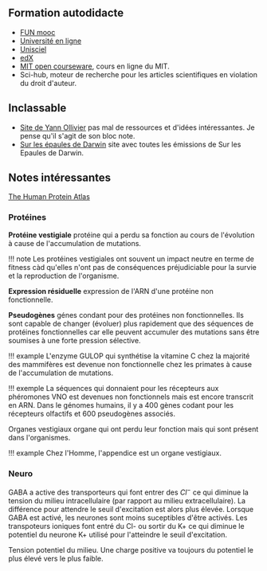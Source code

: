 ## Formation autodidacte

* [FUN mooc](https://lms.fun-mooc.fr/dashboard)
* [Université en ligne](https://uel.unisciel.fr/)
* [Unisciel](http://www.unisciel.fr/)
* [edX](https://www.edx.org/learn/)
* [MIT open courseware](https://ocw.mit.edu/search/), cours en ligne du MIT.
* Sci-hub, moteur de recherche pour les articles scientifiques en violation du droit d'auteur.

## Inclassable

* [Site de Yann Ollivier](http://www.yann-ollivier.org/) pas mal de ressources et d'idées intéressantes. Je pense qu'il s'agit de son bloc note.
* [Sur les épaules de Darwin](http://www.clementgrimal.fr/darwin/) site avec toutes les émissions de Sur les Epaules de Darwin.

## Notes intéressantes

[The Human Protein Atlas](https://www.proteinatlas.org/)

### Protéines

__Protéine vestigiale__ protéine qui a perdu sa fonction au cours de l'évolution à cause de l'accumulation de mutations.

!!! note
	Les protéines vestigiales ont souvent un impact neutre en terme de fitness càd qu'elles n'ont pas de conséquences préjudiciable pour la survie et la reproduction de l'organisme.

__Expression résiduelle__ expression de l'ARN d'une protéine non fonctionnelle.

__Pseudogènes__ génes condant pour des protéines non fonctionnelles. Ils sont capable de changer (évoluer) plus rapidement que des séquences de protéines fonctionnelles car elle peuvent accumuler des mutations sans être soumises à une forte pression sélective.

!!! example
	L'enzyme GULOP qui synthétise la vitamine C chez la majorité des mammifères est devenue non fonctionnelle chez les primates à cause de l'accumulation de mutations.

!!! exemple
	La séquences qui donnaient pour les récepteurs aux phéromones VNO est devenues non fonctionnels mais est encore transcrit en ARN. Dans le génomes humains, il y a 400 gènes codant pour les récepteurs olfactifs et 600 pseudogènes associés. 

Organes vestigiaux organe qui ont perdu leur fonction mais qui sont présent dans l'organismes.

!!! example
	Chez l'Homme, l'appendice est un organe vestigiaux.

### Neuro

GABA a active des transporteurs qui font entrer des $Cl^-$ ce qui diminue la tension du milieu intracellulaire (par rapport au milieu extracellulaire). La différence pour attendre le seuil d'excitation est alors plus élevée.
Lorsque GABA est activé, les neurones sont moins suceptibles d'être activés. Les transpoteurs ioniques font entré du Cl- ou sortir du K+ ce qui diminue le potentiel du neurone K+ utilisé pour l'atteindre le seuil d'excitation. 

Tension potentiel du milieu. Une charge positive va toujours du potentiel le plus élevé vers le plus faible.
